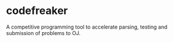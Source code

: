 # codefreaker
A competitive programming tool to accelerate parsing, testing and submission of problems to OJ.
